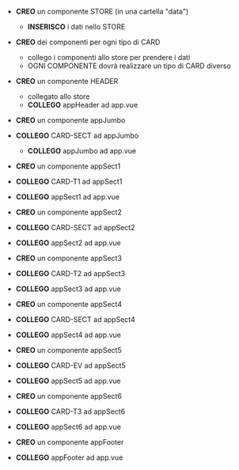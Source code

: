 - **CREO** un componente STORE (in una cartella "data")

  - **INSERISCO** i dati nello STORE

- **CREO** dei componenti per ogni tipo di CARD

  - collego i componenti allo store per prendere i dati
  - OGNI COMPONENTE dovrà realizzare un tipo di CARD diverso

- **CREO** un componente HEADER

  - collegato allo store
  - **COLLEGO** appHeader ad app.vue

- **CREO** un componente appJumbo
- **COLLEGO** CARD-SECT ad appJumbo

  - **COLLEGO** appJumbo ad app.vue

- **CREO** un componente appSect1
- **COLLEGO** CARD-T1 ad appSect1
- **COLLEGO** appSect1 ad app.vue

- **CREO** un componente appSect2
- **COLLEGO** CARD-SECT ad appSect2
- **COLLEGO** appSect2 ad app.vue

- **CREO** un componente appSect3
- **COLLEGO** CARD-T2 ad appSect3
- **COLLEGO** appSect3 ad app.vue

- **CREO** un componente appSect4
- **COLLEGO** CARD-SECT ad appSect4
- **COLLEGO** appSect4 ad app.vue

- **CREO** un componente appSect5
- **COLLEGO** CARD-EV ad appSect5
- **COLLEGO** appSect5 ad app.vue

- **CREO** un componente appSect6
- **COLLEGO** CARD-T3 ad appSect6
- **COLLEGO** appSect6 ad app.vue

- **CREO** un componente appFooter
- **COLLEGO** appFooter ad app.vue
